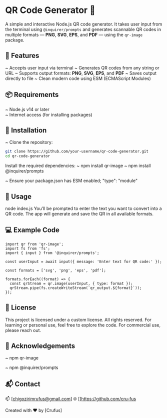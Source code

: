 # QR Code Generator 🧾
A simple and interactive Node.js QR code generator. It takes user input from the terminal using `@inquirer/prompts` and generates scannable QR codes in multiple formats — **PNG**, **SVG**, **EPS**, and **PDF** — using the `qr-image` package.



## 🚀 Features

~ Accepts user input via terminal
~ Generates QR codes from any string or URL
~ Supports output formats: **PNG**, **SVG**, **EPS**, and **PDF**
~ Saves output directly to file
~ Clean modern code using ESM (ECMAScript Modules)



## 📦 Requirements

~ Node.js v14 or later  
~ Internet access (for installing packages)



## 🔧 Installation

~ Clone the repository:

```bash
git clone https://github.com/your-username/qr-code-generator.git
cd qr-code-generator
```
Install the required dependencies:
~ npm install qr-image
~ npm install @inquirer/prompts

~ Ensure your package.json has ESM enabled; "type": "module"



## 📂 Usage
node index.js
You'll be prompted to enter the text you want to convert into a QR code. The app will generate and save the QR in all available formats.



## 💻 Example Code
```
import qr from 'qr-image';
import fs from 'fs';
import { input } from '@inquirer/prompts';

const userInput = await input({ message: 'Enter text for QR code:' });

const formats = ['svg', 'png', 'eps', 'pdf'];

formats.forEach((format) => {
  const qrStream = qr.image(userInput, { type: format });
  qrStream.pipe(fs.createWriteStream(`qr_output.${format}`));
});
```


## 📄 License
This project is licensed under a custom license. All rights reserved.
For learning or personal use, feel free to explore the code. For commercial use, please reach out.


## 🙌 Acknowledgements
~ npm qr-image

~ npm @inquirer/prompts


## 📬 Contact
📫 [chigozirimrufus@gmail.com]
🌐 []https://github.com/cru-fus

Created with ❤️ by [Crufus]

